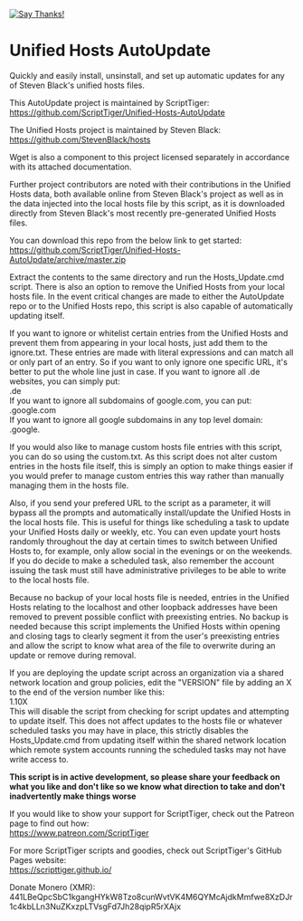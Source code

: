 [![Say Thanks!](https://img.shields.io/badge/Say%20Thanks-!-1EAEDB.svg)](https://saythanks.io/to/ScriptTiger)

# Unified Hosts AutoUpdate
Quickly and easily install, unsinstall, and set up automatic updates for any of Steven Black's unified hosts files.

This AutoUpdate project is maintained by ScriptTiger: https://github.com/ScriptTiger/Unified-Hosts-AutoUpdate

The Unified Hosts project is maintained by Steven Black: https://github.com/StevenBlack/hosts

Wget is also a component to this project licensed separately in accordance with its attached documentation.

Further project contributors are noted with their contributions in the Unified Hosts data, both available online from Steven Black's project as well as in the data injected into the local hosts file by this script, as it is downloaded directly from Steven Black's most recently pre-generated Unified Hosts files.

You can download this repo from the below link to get started:  
https://github.com/ScriptTiger/Unified-Hosts-AutoUpdate/archive/master.zip

Extract the contents to the same directory and run the Hosts_Update.cmd script. There is also an option to remove the Unified Hosts from your local hosts file. In the event critical changes are made to either the AutoUpdate repo or to the Unified Hosts repo, this script is also capable of automatically updating itself.

If you want to ignore or whitelist certain entries from the Unified Hosts and prevent them from appearing in your local hosts, just add them to the ignore.txt. These entries are made with literal expressions and can match all or only part of an entry. So if you want to only ignore one specific URL, it's better to put the whole line just in case. If you want to ignore all .de websites, you can simply put:  
.de  
If you want to ignore all subdomains of google.com, you can put:  
.google.com  
If you want to ignore all google subdomains in any top level domain:  
.google.

If you would also like to manage custom hosts file entries with this script, you can do so using the custom.txt. As this script does not alter custom entries in the hosts file itself, this is simply an option to make things easier if you would prefer to manage custom entries this way rather than manually managing them in the hosts file.

Also, if you send your prefered URL to the script as a parameter, it will bypass all the prompts and automatically install/update the Unified Hosts in the local hosts file. This is useful for things like scheduling a task to update your Unified Hosts daily or weekly, etc. You can even update yourt hosts randomly throughout the day at certain times to switch between Unified Hosts to, for example, only allow social in the evenings or on the weekends. If you do decide to make a scheduled task, also remember the account issuing the task must still have administrative privileges to be able to write to the local hosts file.

Because no backup of your local hosts file is needed, entries in the Unified Hosts relating to the localhost and other loopback addresses have been removed to prevent possible conflict with preexisting entries. No backup is needed because this script implements the Unified Hosts within opening and closing tags to clearly segment it from the user's preexisting entries and allow the script to know what area of the file to overwrite during an update or remove during removal.

If you are deploying the update script across an organization via a shared network location and group policies, edit the "VERSION" file by adding an X to the end of the version number like this:  
1.10X  
This will disable the script from checking for script updates and attempting to update itself. This does not affect updates to the hosts file or whatever scheduled tasks you may have in place, this strictly disables the Hosts_Update.cmd from updating itself within the shared network location which remote system accounts running the scheduled tasks may not have write access to.

**This script is in active development, so please share your feedback on what you like and don't like so we know what direction to take and don't inadvertently make things worse**

If you would like to show your support for ScriptTiger, check out the Patreon page to find out how:  
https://www.patreon.com/ScriptTiger

For more ScriptTiger scripts and goodies, check out ScriptTiger's GitHub Pages website:  
https://scripttiger.github.io/

Donate Monero (XMR): 441LBeQpcSbC1kgangHYkW8Tzo8cunWvtVK4M6QYMcAjdkMmfwe8XzDJr1c4kbLLn3NuZKxzpLTVsgFd7Jh28qipR5rXAjx
